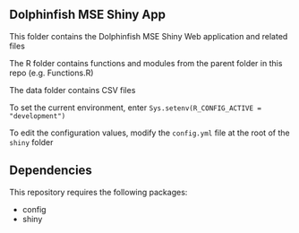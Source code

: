 ## Dolphinfish MSE Shiny App

This folder contains the Dolphinfish MSE Shiny Web application and related files

The R folder contains functions and modules from the parent folder in this repo (e.g. Functions.R)

The data folder contains CSV files

To set the current environment, enter `Sys.setenv(R_CONFIG_ACTIVE = "development")`

To edit the configuration values, modify the `config.yml` file at the root of the `shiny` folder

## Dependencies

This repository requires the following packages:

* config
* shiny
